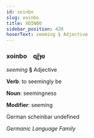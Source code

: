 ```yaml
---
id: xoinbo
slug: xoinbo
title: XOİNBO
sidebar_position: 420
hoverText: seeming § Adjective
---
```


### xoinbo&emsp;<span kind="abugida">ɋɽ̃ɟʋ</span>

*seeming* **§** Adjective

**Verb**: to seemingly be

**Noun**: seemingness

**Modifier**: seeming

German scheinbar undefined

*Germanic Language Family*